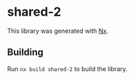 # shared-2

This library was generated with [Nx](https://nx.dev).

## Building

Run `nx build shared-2` to build the library.
